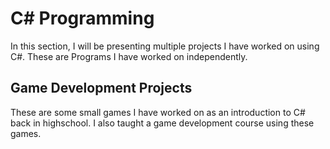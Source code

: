 # C# Programming

In this section, I will be presenting multiple projects I have worked on using C#. These are Programs I have worked on independently.

## Game Development Projects

These are some small games I have worked on as an introduction to C# back in highschool. I also taught a game development course using these games.
